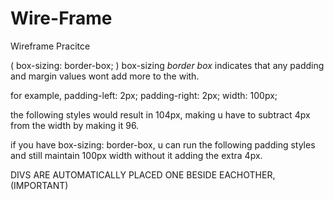 # Wire-Frame
Wireframe Pracitce

(  box-sizing: border-box; )
box-sizing *border box* indicates that any padding and margin values wont add more to the with.

for example,
padding-left: 2px;
padding-right: 2px;
width: 100px;

the following styles would result in 104px,
making u have to subtract 4px from the width by making it 96.

if you have box-sizing: border-box, u can run the following padding styles and still maintain 100px width without it adding the extra 4px.

DIVS ARE AUTOMATICALLY PLACED ONE BESIDE EACHOTHER, (IMPORTANT)